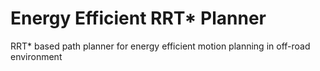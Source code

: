 # Energy Efficient RRT* Planner
RRT* based path planner for energy efficient motion planning in off-road environment
